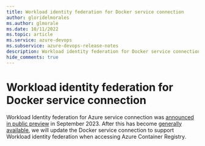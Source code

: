 ```yaml
---
title: Workload identity federation for Docker service connection
author: gloridelmorales
ms.author: glmorale
ms.date: 10/11/2022
ms.topic: article
ms.service: azure-devops
ms.subservice: azure-devops-release-notes
description: Workload identity federation for Docker service connection
hide_comments: true
---
```


# Workload identity federation for Docker service connection

Workload Identity federation for Azure service connection was [announced in public preview](https://devblogs.microsoft.com/devops/public-preview-of-workload-identity-federation-for-azure-pipelines/) in September 2023. After this has become [generally available](/azure/devops/release-notes/roadmap/2022/secret-free-azurerm-deployments), we will update the Docker service connection to support Workload identity federation when accessing Azure Container Registry.

